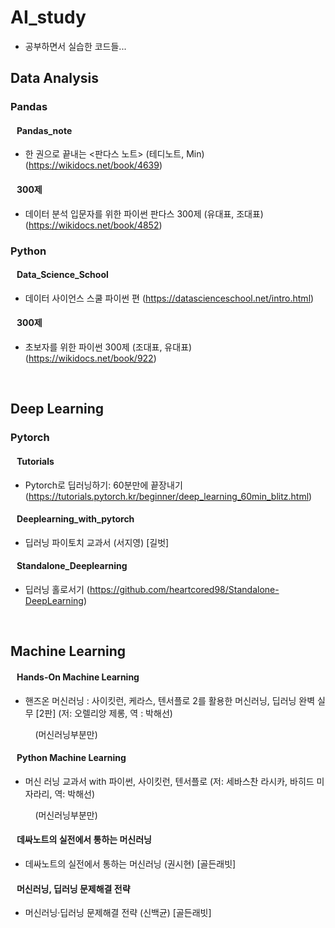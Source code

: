 # AI_study

- 공부하면서 실습한 코드들...


## Data Analysis

### Pandas

#### &nbsp;&nbsp; Pandas_note
- 한 권으로 끝내는 <판다스 노트> (테디노트, Min) (https://wikidocs.net/book/4639)

#### &nbsp;&nbsp; 300제
- 데이터 분석 입문자를 위한 파이썬 판다스 300제 (유대표, 조대표) (https://wikidocs.net/book/4852)

### Python

#### &nbsp;&nbsp; Data_Science_School
- 데이터 사이언스 스쿨 파이썬 편 (https://datascienceschool.net/intro.html)

#### &nbsp;&nbsp; 300제
- 초보자를 위한 파이썬 300제 (조대표, 유대표) (https://wikidocs.net/book/922)

</br>

## Deep Learning

### Pytorch

#### &nbsp;&nbsp; Tutorials
- Pytorch로 딥러닝하기: 60분만에 끝장내기 (https://tutorials.pytorch.kr/beginner/deep_learning_60min_blitz.html)

#### &nbsp;&nbsp; Deeplearning_with_pytorch
- 딥러닝 파이토치 교과서 (서지영) [길벗]

#### &nbsp;&nbsp; Standalone_Deeplearning
- 딥러닝 홀로서기 (https://github.com/heartcored98/Standalone-DeepLearning)


</br>

## Machine Learning

#### &nbsp;&nbsp; Hands-On Machine Learning
- 핸즈온 머신러닝 : 사이킷런, 케라스, 텐서플로 2를 활용한 머신러닝, 딥러닝 완벽 실무 [2판] (저: 오렐리앙 제롱, 역 : 박해선)

&nbsp;&nbsp;&nbsp;&nbsp;&nbsp;&nbsp;&nbsp;&nbsp;&nbsp;&nbsp;(머신러닝부분만)

#### &nbsp;&nbsp; Python Machine Learning
- 머신 러닝 교과서 with 파이썬, 사이킷런, 텐서플로 (저: 세바스찬 라시카, 바히드 미자라리, 역: 박해선)

&nbsp;&nbsp;&nbsp;&nbsp;&nbsp;&nbsp;&nbsp;&nbsp;&nbsp;&nbsp;(머신러닝부분만)

#### &nbsp;&nbsp; 데싸노트의 실전에서 통하는 머신러닝
- 데싸노트의 실전에서 통하는 머신러닝 (권시현) [골든래빗]

#### &nbsp;&nbsp; 머신러닝, 딥러닝 문제해결 전략
- 머신러닝·딥러닝 문제해결 전략 (신백균) [골든래빗]
